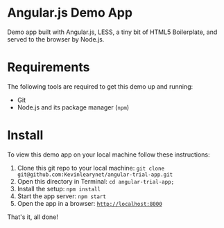 # Angular.js Demo App

Demo app built with Angular.js, LESS, a tiny bit of HTML5 Boilerplate, and served to the browser by Node.js.

# Requirements

The following tools are required to get this demo up and running:

* Git
* Node.js and its package manager (`npm`)

# Install

To view this demo app on your local machine follow these instructions:

1. Clone this git repo to your local machine: `git clone git@github.com:Kevinlearynet/angular-trial-app.git`
1. Open this directory in Terminal: `cd angular-trial-app;`
1. Install the setup: `npm install`
2. Start the app server: `npm start`
3. Open the app in a browser: [`http://localhost:8000`](http://localhost:8000)

That's it, all done!